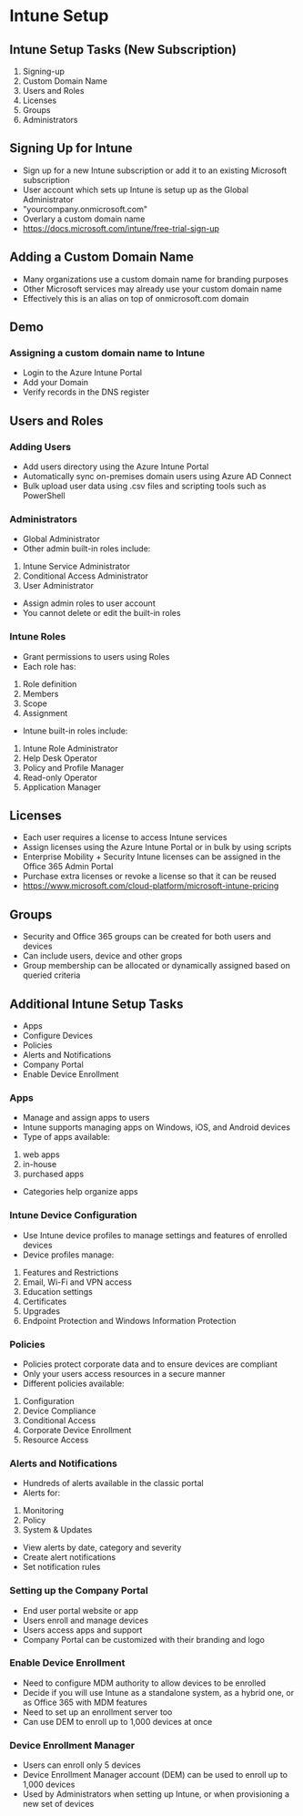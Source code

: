 # Intune Setup

## Intune Setup Tasks (New Subscription)

1. Signing-up
2. Custom Domain Name
3. Users and Roles
4. Licenses
5. Groups
6. Administrators

## Signing Up for Intune

* Sign up for a new Intune subscription or add it to an existing
  Microsoft subscription
* User account which sets up Intune is setup up as the Global Administrator
* "yourcompany.onmicrosoft.com"
* Overlary a custom domain name
* https://docs.microsoft.com/intune/free-trial-sign-up

## Adding a Custom Domain Name

* Many organizations use a custom domain name for branding purposes
* Other Microsoft services may already use your custom domain name
* Effectively this is an alias on top of onmicrosoft.com domain

## Demo

### Assigning a custom domain name to Intune

* Login to the Azure Intune Portal
* Add your Domain
* Verify records in the DNS register

## Users and Roles

### Adding Users

* Add users directory using the Azure Intune Portal
* Automatically sync on-premises domain users using Azure AD Connect
* Bulk upload user data using .csv files and scripting tools such as PowerShell

### Administrators

* Global Administrator
* Other admin built-in roles include:
1. Intune Service Administrator
2. Conditional Access Administrator
3. User Administrator
* Assign admin roles to user account
* You cannot delete or edit the built-in roles

### Intune Roles

* Grant permissions to users using Roles
* Each role has:
1. Role definition
2. Members
3. Scope
4. Assignment

* Intune built-in roles include:
1. Intune Role Administrator
2. Help Desk Operator
3. Policy and Profile Manager
4. Read-only Operator
5. Application Manager

## Licenses

* Each user requires a license to access Intune services
* Assign licenses using the Azure Intune Portal or in bulk by using scripts
* Enterprise Mobility + Security Intune licenses can be assigned in the Office 365 Admin Portal
* Purchase extra licenses or revoke a license so that it can be reused
* https://www.microsoft.com/cloud-platform/microsoft-intune-pricing

## Groups

* Security and Office 365 groups can be created for both users and devices
* Can include users, device and other grops
* Group membership can be allocated or dynamically assigned based on queried criteria

## Additional Intune Setup Tasks

* Apps
* Configure Devices
* Policies
* Alerts and Notifications
* Company Portal
* Enable Device Enrollment

### Apps

* Manage and assign apps to users
* Intune supports managing apps on Windows, iOS, and Android devices
* Type of apps available:
1. web apps
2. in-house
3. purchased apps
* Categories help organize apps

### Intune Device Configuration

* Use Intune device profiles to manage settings and features of enrolled devices
* Device profiles manage:
1. Features and Restrictions
2. Email, Wi-Fi and VPN access
3. Education settings
4. Certificates
5. Upgrades
6. Endpoint Protection and Windows Information Protection

### Policies

* Policies protect corporate data and to ensure devices are compliant
* Only your users access resources in a secure manner
* Different policies available:
1. Configuration
2. Device Compliance
3. Conditional Access
4. Corporate Device Enrollment
5. Resource Access

### Alerts and Notifications

* Hundreds of alerts available in the classic portal
* Alerts for:
1. Monitoring
2. Policy
3. System & Updates
* View alerts by date, category and severity
* Create alert notifications
* Set notification rules

### Setting up the Company Portal
* End user portal website or app
* Users enroll and manage devices
* Users access apps and support
* Company Portal can be customized with their branding and logo

### Enable Device Enrollment

* Need to configure MDM authority to allow devices to be enrolled
* Decide if you will use Intune as a standalone system, as a hybrid one, or as Office 365 with MDM features
* Need to set up an enrollment server too
* Can use DEM to enroll up to 1,000 devices at once

### Device Enrollment Manager

* Users can enroll only 5 devices
* Device Enrollment Manager account (DEM) can be used to enroll up to 1,000 devices
* Used by Administrators when setting up Intune, or when provisioning a new set of devices